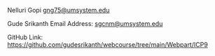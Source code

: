    
Nelluri Gopi
gng75@umsystem.edu

Gude Srikanth
Email Address: sgcnm@umsystem.edu

GitHub Link: https://github.com/gudesrikanth/webcourse/tree/main/Webpart/ICP9

